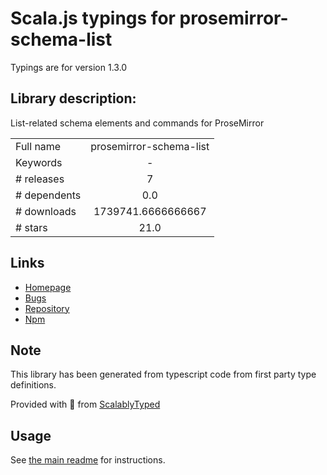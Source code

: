 
# Scala.js typings for prosemirror-schema-list

Typings are for version 1.3.0

## Library description:
List-related schema elements and commands for ProseMirror

|                    |                 |
| ------------------ | :-------------: |
| Full name          | prosemirror-schema-list |
| Keywords           | - |
| # releases         | 7 |
| # dependents       | 0.0 |
| # downloads        | 1739741.6666666667 |
| # stars            | 21.0 |

## Links
- [Homepage](https://github.com/prosemirror/prosemirror-schema-list#readme)
- [Bugs](https://github.com/prosemirror/prosemirror-schema-list/issues)
- [Repository](https://github.com/prosemirror/prosemirror-schema-list)
- [Npm](https://www.npmjs.com/package/prosemirror-schema-list)
    


## Note
This library has been generated from typescript code from first party type definitions.

Provided with :purple_heart: from [ScalablyTyped](https://github.com/oyvindberg/ScalablyTyped)

## Usage
See [the main readme](../../readme.md) for instructions.


